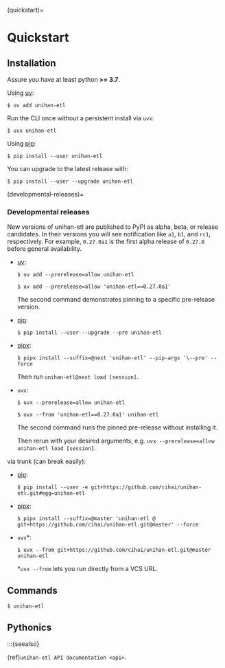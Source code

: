 (quickstart)=

# Quickstart

## Installation

Assure you have at least python **>= 3.7**.

Using [uv]:

```console
$ uv add unihan-etl
```

Run the CLI once without a persistent install via `uvx`:

```console
$ uvx unihan-etl
```

Using [pip]:

```console
$ pip install --user unihan-etl
```

You can upgrade to the latest release with:

```console
$ pip install --user --upgrade unihan-etl
```

(developmental-releases)=

### Developmental releases

New versions of unihan-etl are published to PyPI as alpha, beta, or release candidates.
In their versions you will see notification like `a1`, `b1`, and `rc1`, respectively.
For example, `0.27.0a1` is the first alpha release of `0.27.0` before general availability.

- [uv]:

  ```console
  $ uv add --prerelease=allow unihan-etl
  ```

  ```console
  $ uv add --prerelease=allow 'unihan-etl==0.27.0a1'
  ```

  The second command demonstrates pinning to a specific pre-release version.

- [pip]\:

  ```console
  $ pip install --user --upgrade --pre unihan-etl
  ```

- [pipx]\:

  ```console
  $ pipx install --suffix=@next 'unihan-etl' --pip-args '\--pre' --force
  ```

  Then run `unihan-etl@next load [session]`.

- `uvx`:

  ```console
  $ uvx --prerelease=allow unihan-etl
  ```

  ```console
  $ uvx --from 'unihan-etl==0.27.0a1' unihan-etl
  ```

  The second command runs the pinned pre-release without installing it.

  Then rerun with your desired arguments, e.g. `uvx --prerelease=allow unihan-etl load [session]`.

via trunk (can break easily):

- [pip]\:

  ```console
  $ pip install --user -e git+https://github.com/cihai/unihan-etl.git#egg=unihan-etl
  ```

- [pipx]\:

  ```console
  $ pipx install --suffix=@master 'unihan-etl @ git+https://github.com/cihai/unihan-etl.git@master' --force
  ```

- `uvx`\*:

  ```console
  $ uvx --from git+https://github.com/cihai/unihan-etl.git@master unihan-etl
  ```

  \*`uvx --from` lets you run directly from a VCS URL.

[pip]: https://pip.pypa.io/en/stable/
[pipx]: https://pypa.github.io/pipx/docs/
[uv]: https://docs.astral.sh/uv/

## Commands

```console
$ unihan-etl
```

## Pythonics

:::{seealso}

{ref}`unihan-etl API documentation <api>`.
